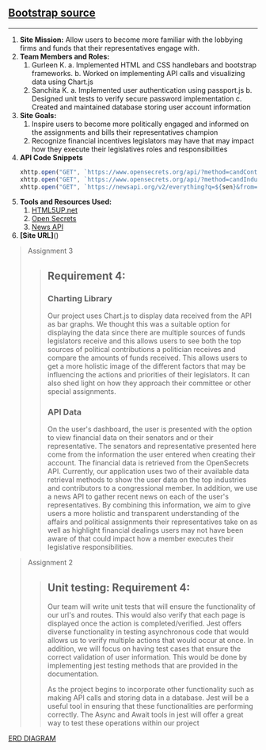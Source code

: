 ## [Bootstrap source](https://html5up.net/hyperspace)
----

1. **Site Mission:**
    Allow users to become more familiar with the lobbying firms and funds that their representatives engage with. 
2. **Team Members and Roles:**
    1. Gurleen K.
        a. Implemented HTML and CSS handlebars and bootstrap frameworks.
        b. Worked on implementing API calls and visualizing data using Chart.js
    2. Sanchita K.
        a. Implemented user authentication using passport.js
        b. Designed unit tests to verify secure password implementation
        c. Created and maintained database storing user account information
3. **Site Goals:**
    1. Inspire users to become more politically engaged and informed on the assignments and bills their representatives champion
    2. Recognize financial incentives legislators may have that may impact how they execute their legislatives roles and responsibilities
4. **API Code Snippets**
    ```js
    xhttp.open("GET", `https://www.opensecrets.org/api/?method=candContrib&cid=N00027860&apikey=${apikey}&output=json`, true);
    xhttp.open("GET", `https://www.opensecrets.org/api/?method=candIndustry&cid=N00027860&cycle=${cycle}&apikey=${apikey}&output=json`, true);
    xhttp.open("GET", `https://newsapi.org/v2/everything?q=${sen}&from=2021-11-01&sortBy=publishedAt&apiKey=${apikey}`, true);
    ```
5. **Tools and Resources Used:**
    1. [HTML5UP.net](https://html5up.net/)
    2. [Open Secrets](https://www.opensecrets.org/open-data/api-documentation)
    3. [News API](https://newsapi.org/)
6. **[Site URL]**()

> Assignment 3
> > ## Requirement 4: 
> > ### Charting Library
> > Our project uses Chart.js to display data received from the API as bar graphs. We thought this was a 
> > suitable  option for displaying the data since there are multiple sources of funds legislators receive and
> > this allows  users to see both the top sources of political contributions a politician receives and 
> > compare the amounts of  funds received. This allows users to get a more holistic image of the different 
> > factors that may be  influencing the actions and priorities of their legislators. It can also shed light
> > on how they approach  their committee or other special assignments.
> > ### API Data
> > On the user's dashboard, the user is presented with the option to view financial data on their senators 
> > and or their representative. The senators and representative presented here come from the information the
> > user entered when creating their account. The financial data is retrieved from the OpenSecrets API. 
> > Currently, our application uses two of their available data retrieval methods to show the user data on 
> > the top industries and contributors to a congressional member. In addition, we use a news API to gather 
> > recent news on each of  the user's representatives. By combining this information, we aim to give users a
> > more holistic and transparent understanding of the affairs and political assignments their
> > representatives take on as well as  highlight financial dealings users may not have been aware of that 
> > could impact how a member executes their  legislative responsibilities. 

> Assignment 2
> > ## Unit testing: Requirement 4:
> > Our team will write unit tests that will ensure the functionality of our url's and routes.
> > This would also verify that each page is displayed once the action is completed/verified. 
> > Jest offers diverse functionality in testing asynchronous code that would allows us to verify
> > multiple actions that would occur at once. In addition, we will focus on having test cases that ensure 
> > the correct validation of user information. This would be done by implementing jest testing methods
> > that are provided in the documentation. 
> > 
> > As the project begins to incorporate other functionality such as making API calls and storing
> > data in a database. Jest will be a useful tool in ensuring that these functionalities are 
> > performing correctly. The Async and Await tools in jest will offer a great way to test these 
> > operations within our project


[ERD DIAGRAM](https://lucid.app/lucidchart/551dc7ae-66f9-415e-aa19-549773ecf91e/edit?viewport_loc=-232%2C-11%2C2219%2C1065%2C0_0&invitationId=inv_ce698ca7-b8c7-4a7c-bd23-18b52956344d)